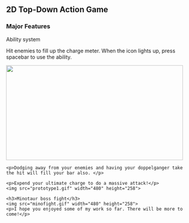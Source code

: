 <html>
  <head>

  </head>
<body>
  <h2>2D Top-Down Action Game</h2>
	<h3>Major Features</h3>
	Ability system
	<p>Hit enemies to fill up the charge meter. When the icon lights up, press spacebar to use the ability.</p>
	<img src="ezbeam.gif" width="480" height="258">
	
	<p>Dodging away from your enemies and having your doppelganger take the hit will fill your bar also. </p>
	
	<p>Expend your ultimate charge to do a massive attack!</p>
	<img src="prototype1.gif" width="480" height="258">
	
	<h3>Minotaur boss fight</h3>
	<img src="minofight.gif" width="480" height="258">
	<p>I hope you enjoyed some of my work so far. There will be more to come!</p>
</body>
  
</html>


